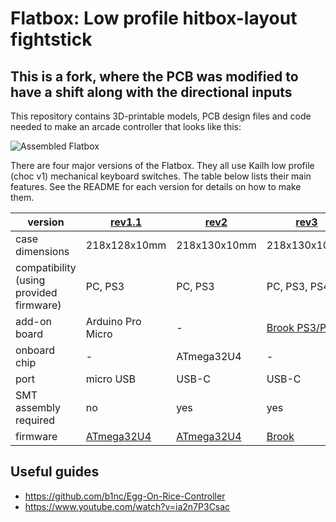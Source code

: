 # Flatbox: Low profile hitbox-layout fightstick
## This is a fork, where the PCB was modified to have a shift along with the directional inputs

This repository contains 3D-printable models, PCB design files and code needed to make an arcade controller that looks like this:

![Assembled Flatbox](hardware-rev2/images/Flatbox-rev2b-finished-product.jpg)

There are four major versions of the Flatbox. They all use Kailh low profile (choc v1) mechanical keyboard switches. The table below lists their main features. See the README for each version for details on how to make them.

version | [rev1.1](hardware-rev1.1) | [rev2](hardware-rev2) | [rev3](hardware-rev3) | [rev4](hardware-rev4)
------- | ------------------------- | --------------------- | --------------------- | ---------------------
case dimensions | 218x128x10mm | 218x130x10mm | 218x130x10mm | 218x130x10mm
compatibility (using provided firmware) | PC, PS3 | PC, PS3 | PC, PS3, PS4 | PC, PS3
add-on board | Arduino Pro Micro | - | [Brook PS3/PS4](https://www.brookaccessory.com/detail/58690501/) | -
onboard chip | - | ATmega32U4 | - | RP2040
port | micro USB | USB-C | USB-C | USB-C
SMT assembly required | no | yes | yes | yes
firmware | [ATmega32U4](firmware-atmega32u4) | [ATmega32U4](firmware-atmega32u4) | [Brook](https://www.brookaccessory.com/download/PS3/) | [RP2040](firmware-rp2040)

## Useful guides
- https://github.com/b1nc/Egg-On-Rice-Controller
- https://www.youtube.com/watch?v=ia2n7P3Csac
